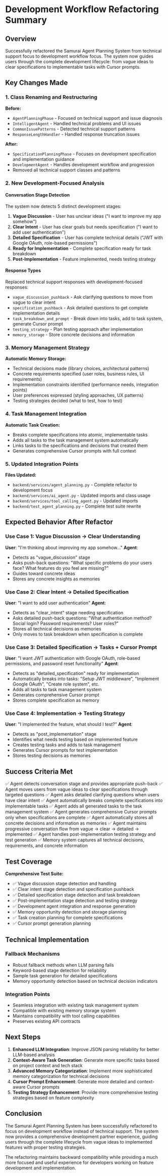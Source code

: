 # Development Workflow Refactoring Summary

## Overview
Successfully refactored the Samurai Agent Planning System from technical support focus to development workflow focus. The system now guides users through the complete development lifecycle: from vague ideas to clear specifications to implementable tasks with Cursor prompts.

## Key Changes Made

### 1. Class Renaming and Restructuring

**Before:**
- `AgentPlanningPhase` - Focused on technical support and issue diagnosis
- `IntelligentAgent` - Handled technical problems and UI issues
- `CommonIssuePatterns` - Detected technical support patterns
- `ResponseLengthHandler` - Handled response truncation issues

**After:**
- `SpecificationPlanningPhase` - Focuses on development specification and implementation guidance
- `DevelopmentAgent` - Handles development workflow and progression
- Removed all technical support classes and patterns

### 2. New Development-Focused Analysis

#### Conversation Stage Detection
The system now detects 5 distinct development stages:

1. **Vague Discussion** - User has unclear ideas ("I want to improve my app somehow")
2. **Clear Intent** - User has clear goals but needs specification ("I want to add user authentication")
3. **Detailed Specification** - User has complete technical details ("JWT with Google OAuth, role-based permissions")
4. **Ready for Implementation** - Complete specification ready for task breakdown
5. **Post-Implementation** - Feature implemented, needs testing strategy

#### Response Types
Replaced technical support responses with development-focused responses:

- `vague_discussion_pushback` - Ask clarifying questions to move from vague to clear intent
- `specification_pushback` - Ask detailed questions to get complete implementation details
- `task_breakdown_and_prompt` - Break down into tasks, add to task system, generate Cursor prompt
- `testing_strategy` - Plan testing approach after implementation
- `memory_storage` - Store concrete decisions and information

### 3. Memory Management Strategy

**Automatic Memory Storage:**
- Technical decisions made (library choices, architectural patterns)
- Concrete requirements specified (user roles, business rules, UI requirements)
- Implementation constraints identified (performance needs, integration points)
- User preferences expressed (styling approaches, UX patterns)
- Testing strategies decided (what to test, how to test)

### 4. Task Management Integration

**Automatic Task Creation:**
- Breaks complete specifications into atomic, implementable tasks
- Adds all tasks to the task management system automatically
- Links tasks to the specifications and decisions that created them
- Generates comprehensive Cursor prompts with full context

### 5. Updated Integration Points

**Files Updated:**
- `backend/services/agent_planning.py` - Complete refactor to development focus
- `backend/services/ai_agent.py` - Updated imports and class usage
- `backend/services/tool_calling_agent.py` - Updated imports
- `backend/test_agent_planning.py` - Complete test suite rewrite

## Expected Behavior After Refactor

### Use Case 1: Vague Discussion → Clear Understanding
**User**: "I'm thinking about improving my app somehow..."
**Agent**: 
- Detects as "vague_discussion" stage
- Asks push-back questions: "What specific problems do your users face? What features do you feel are missing?"
- Guides toward concrete ideas
- Stores any concrete insights as memories

### Use Case 2: Clear Intent → Detailed Specification
**User**: "I want to add user authentication"
**Agent**:
- Detects as "clear_intent" stage needing specification
- Asks detailed push-back questions: "What authentication method? Social login? Password requirements? User roles?"
- Stores all technical decisions as memories
- Only moves to task breakdown when specification is complete

### Use Case 3: Detailed Specification → Tasks + Cursor Prompt
**User**: "I want JWT authentication with Google OAuth, role-based permissions, and password reset functionality"
**Agent**:
- Detects as "detailed_specification" ready for implementation
- Automatically breaks into tasks: "Setup JWT middleware", "Implement Google OAuth", "Create role system", etc.
- Adds all tasks to task management system
- Generates comprehensive Cursor prompt
- Stores complete specification as memory

### Use Case 4: Implementation → Testing Strategy
**User**: "I implemented the feature, what should I test?"
**Agent**:
- Detects as "post_implementation" stage
- Identifies what needs testing based on implemented feature
- Creates testing tasks and adds to task management
- Generates Cursor prompts for test implementation
- Stores testing decisions as memories

## Success Criteria Met

✅ Agent detects conversation stage and provides appropriate push-back
✅ Agent moves users from vague ideas to clear specifications through targeted questions
✅ Agent asks detailed clarifying questions when users have clear intent
✅ Agent automatically breaks complete specifications into implementable tasks
✅ Agent adds all generated tasks to the task management system
✅ Agent generates comprehensive Cursor prompts only when specifications are complete
✅ Agent automatically stores all concrete decisions and information as memories
✅ Agent maintains progressive conversation flow from vague → clear → detailed → implemented
✅ Agent handles post-implementation testing strategy and test generation
✅ Memory system captures all technical decisions, requirements, and concrete information

## Test Coverage

**Comprehensive Test Suite:**
- ✅ Vague discussion stage detection and handling
- ✅ Clear intent stage detection and specification pushback
- ✅ Detailed specification stage detection and task breakdown
- ✅ Post-implementation stage detection and testing strategy
- ✅ Development agent integration and response generation
- ✅ Memory opportunity detection and storage planning
- ✅ Task creation planning for complete specifications
- ✅ Cursor prompt generation planning

## Technical Implementation

### Fallback Mechanisms
- Robust fallback methods when LLM parsing fails
- Keyword-based stage detection for reliability
- Sample task generation for detailed specifications
- Memory opportunity detection based on technical decision indicators

### Integration Points
- Seamless integration with existing task management system
- Compatible with existing memory storage system
- Maintains compatibility with tool calling capabilities
- Preserves existing API contracts

## Next Steps

1. **Enhanced LLM Integration**: Improve JSON parsing reliability for better LLM-based analysis
2. **Context-Aware Task Generation**: Generate more specific tasks based on project context and tech stack
3. **Advanced Memory Categorization**: Implement more sophisticated memory categorization for technical decisions
4. **Cursor Prompt Enhancement**: Generate more detailed and context-aware Cursor prompts
5. **Testing Strategy Enhancement**: Provide more comprehensive testing strategies based on feature complexity

## Conclusion

The Samurai Agent Planning System has been successfully refactored to focus on development workflow instead of technical support. The system now provides a comprehensive development partner experience, guiding users through the complete lifecycle from vague ideas to implemented features with proper testing strategies.

The refactoring maintains backward compatibility while providing a much more focused and useful experience for developers working on feature development and implementation. 
